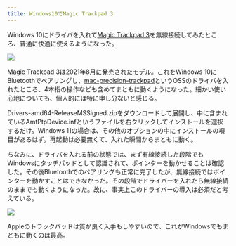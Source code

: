 ```yaml
---
title: Windows10でMagic Trackpad 3
---
```

Windows 10にドライバを入れて[Magic Trackpad 3](https://www.amazon.co.jp/dp/B09BTT6FJ9)を無線接続してみたところ、普通に快適に使えるようになった。

![](https://lh4.googleusercontent.com/NVD7B_yFZjFx1P-y-AzfrcsEYxgv97CpyztacTo0q92Moz87Q5NW-kbdUD-7oXGttNcVUvbpwmsH-poJaxl9QzcdFb_Z-n5o_fMNu-zMK1Sb0UsNsjq2Sm7KMGmxCax7fQslftIHVtMBT6Enu1wCY3HCwVzkwdkjrHGk4kGH9GH4uS7jGIaTeJ7EN9XC7w)

Magic Trackpad 3は2021年8月に発売されたモデル。これをWindows 10にBluetoothでペアリングし、[mac-precision-trackpad](https://github.com/imbushuo/mac-precision-touchpad)というOSSのドライバを入れたところ、4本指の操作なども含めてまともに動くようになった。細かい使い心地についても、個人的には特に申し分ないと感じる。

Drivers-amd64-ReleaseMSSigned.zipをダウンロードして展開し、中に含まれているAmtPtpDevice.infというファイルを右クリックしてインストールを選択するだけ。Windows 11の場合は、その他のオプションの中にインストールの項目があるはず。再起動は必要無くて、入れた瞬間からまともに動く。

ちなみに、ドライバを入れる前の状態では、まず有線接続した段階でもWindowsにタッチパッドとして認識されて、ポインターを動かせることは確認した。その後Bluetoothでのペアリングも正常に完了したが、無線接続ではポインターを動かすことはできなかった。その段階でドライバーを入れたら無線接続のままでも動くようになった。故に、事実上このドライバーの導入は必須だと考えている。

![](https://lh4.googleusercontent.com/NFGby1YkDiBEaO-HNEtUb5CBfvQAwSv6kg80eQJzd1YiXd7KrKaPuPud_ONYk5f6tHZbgMiRT6POurA7yz0t2gQKtsK7n8xLRvba5LdvqZs-BUL4u2Tq_Q8X_p3NHNPujtyep3uUzrixNgLsr8Vm8CFB5JWJURQ1XSXF4wTdWwl9pr-0Q6vFOKQoG-fpRQ)

Appleのトラックパッドは質が良く入手もしやすいので、これがWindowsでもまともに動くのは最高。
